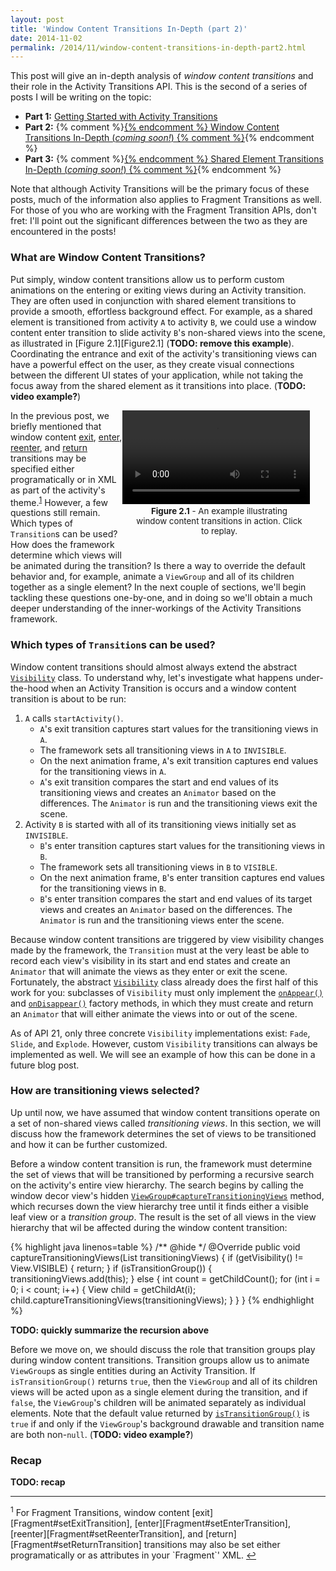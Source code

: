 ```yaml
---
layout: post
title: 'Window Content Transitions In-Depth (part 2)'
date: 2014-11-02
permalink: /2014/11/window-content-transitions-in-depth-part2.html
---
```


This post will give an in-depth analysis of _window content transitions_ and their role in the Activity Transitions API. This is the second of a series of posts I will be writing on the topic:

* **Part 1:** <a href="/2014/11/activity-transitions-getting-started-part1.html">Getting Started with Activity Transitions</a>
* **Part 2:** {% comment %}<a href="/2014/11/window-content-transitions-in-depth-part2.html">{% endcomment %}
              Window Content Transitions In-Depth (_coming soon!_)
              {% comment %}</a>{% endcomment %}
* **Part 3:** {% comment %}<a href="/2014/11/shared-element-transitions-in-depth-part3.html">{% endcomment %}
              Shared Element Transitions In-Depth (_coming soon!_)
              {% comment %}</a>{% endcomment %}

Note that although Activity Transitions will be the primary focus of these posts, much of the information also applies to Fragment Transitions as well. For those of you who are working with the Fragment Transition APIs, don't fret: I'll point out the significant differences between the two as they are encountered in the posts!

### What are Window Content Transitions?

<!--morestart-->

Put simply, window content transitions allow us to perform custom animations on the entering or exiting views during an Activity transition. They are often used in conjunction with shared element transitions to provide a smooth, effortless background effect. For example, as a shared element is transitioned from activity `A` to activity `B`, we could use a window content enter transition to slide activity `B`'s non-shared views into the scene, as illustrated in [Figure 2.1][Figure2.1] (**TODO: remove this example**). Coordinating the entrance and exit of the activity's transitioning views can have a powerful effect on the user, as they create visual connections between the different UI states of your application, while not taking the focus away from the shared element as it transitions into place. (**TODO: video example?**)

<div style="width:290px;margin-right:35px;float:right">
  <div class="framed-nexus6-port">
  <video id="figure21" onclick="playPause('figure21')">
    <source src="/assets/videos/posts/2014/11/02/games-opt.mp4">
  </video>
  </div>
  <div style="font-size:10pt;margin-left:20px;margin-bottom:30px">
    <p class="img-caption" style="margin-top:3px;margin-bottom:10px;text-align: center;"><strong>Figure 2.1</strong> - An example illustrating window content transitions in action. Click to replay.</p>
  </div>
</div>

<!--more-->

In the previous post, we briefly mentioned that window content [exit][setExitTransition], [enter][setEnterTransition], [reenter][setReenterTransition], and [return][setReturnTransition] transitions may be specified either programatically or in XML as part of the activity's theme.<sup><a href="#footnote1" id="ref1">1</a></sup> However, a few questions still remain. Which types of `Transition`s can be used? How does the framework determine which views will be animated during the transition? Is there a way to override the default behavior and, for example, animate a `ViewGroup` and all of its children together as a single element? In the next couple of sections, we'll begin tackling these questions one-by-one, and in doing so we'll obtain a much deeper understanding of the inner-workings of the Activity Transitions framework.

### Which types of `Transition`s can be used?

Window content transitions should almost always extend the abstract [`Visibility`][Visibility] class. To understand why, let's investigate what happens under-the-hood when an Activity Transition is occurs and a window content transition is about to be run:

1. `A` calls `startActivity()`.
    * `A`'s exit transition captures start values for the transitioning views in `A`.
    * The framework sets all transitioning views in `A` to `INVISIBLE`.
    * On the next animation frame, `A`'s exit transition captures end values for the transitioning views in `A`.
    * `A`'s exit transition compares the start and end values of its transitioning views and creates an `Animator` based on the differences. The `Animator` is run and the transitioning views exit the scene.
2. Activity `B` is started with all of its transitioning views initially set as `INVISIBLE`.
    * `B`'s enter transition captures start values for the transitioning views in `B`.
    * The framework sets all transitioning views in `B` to `VISIBLE`.
    * On the next animation frame, `B`'s enter transition captures end values for the transitioning views in `B`.
    * `B`'s enter transition compares the start and end values of its target views and creates an `Animator` based on the differences. The `Animator` is run and the transitioning views enter the scene.

Because window content transitions are triggered by view visibility changes made by the framework, the `Transition` must at the very least be able to record each view's visibility in its start and end states and create an `Animator` that will animate the views as they enter or exit the scene. Fortunately, the abstract [`Visibility`][Visibility] class already does the first half of this work for you: subclasses of `Visibility` must only implement the [`onAppear()`][onAppear] and [`onDisappear()`][onDisappear] factory methods, in which they must create and return an `Animator` that will either animate the views into or out of the scene.

As of API 21, only three concrete `Visibility` implementations exist: `Fade`, `Slide`, and `Explode`. However, custom `Visibility` transitions can always be implemented as well. We will see an example of how this can be done in a future blog post.

### How are transitioning views selected?

Up until now, we have assumed that window content transitions operate on a set of non-shared views called _transitioning views_. In this section, we will discuss how the framework determines the set of views to be transitioned and how it can be further customized.

Before a window content transition is run, the framework must determine the set of views that will be transitioned by performing a recursive search on the activity's entire view hierarchy. The search begins by calling the window decor view's hidden [`ViewGroup#captureTransitioningViews`][ViewGroup#captureTransitioningViews] method, which recurses down the view hierarchy tree until it finds either a visible leaf view or a _transition group_. The result is the set of all views in the view hierarchy that wil be affected during the window content transition:

<div class="scrollable">
{% highlight java linenos=table %}
/** @hide */
@Override
public void captureTransitioningViews(List<View> transitioningViews) {
    if (getVisibility() != View.VISIBLE) {
        return;
    }
    if (isTransitionGroup()) {
        transitioningViews.add(this);
    } else {
        int count = getChildCount();
        for (int i = 0; i < count; i++) {
            View child = getChildAt(i);
            child.captureTransitioningViews(transitioningViews);
        }
    }
}
{% endhighlight %}
</div>

**TODO: quickly summarize the recursion above**

Before we move on, we should discuss the role that transition groups play during window content transitions. Transition groups allow us to animate `ViewGroup`s as single entities during an Activity Transition. If `isTransitionGroup()` returns `true`, then the `ViewGroup` and all of its children views will be acted upon as a single element during the transition, and if `false`, the `ViewGroup`'s children will be animated separately as individual elements. Note that the default value returned by [`isTransitionGroup()`][ViewGroup#isTransitionGroup] is `true` if and only if the `ViewGroup`'s background drawable and transition name are both non-`null`. (**TODO: video example?**)

### Recap

**TODO: recap**

<hr class="footnote-divider"/>
<sup id="footnote1">1</sup> For Fragment Transitions, window content [exit][Fragment#setExitTransition], [enter][Fragment#setEnterTransition], [reenter][Fragment#setReenterTransition], and [return][Fragment#setReturnTransition] transitions may also be set either programatically or as attributes in your `Fragment`' XML. <a href="#ref1" title="Jump to footnote 1.">&#8617;</a>

  [Visibility]: https://developer.android.com/reference/android/transition/Visibility.html
  [onAppear]: https://developer.android.com/reference/android/transition/Visibility.html#onAppear(android.view.ViewGroup,%20android.transition.TransitionValues,%20int,%20android.transition.TransitionValues,%20int)
  [onDisappear]: https://developer.android.com/reference/android/transition/Visibility.html#onDisappear(android.view.ViewGroup,%20android.transition.TransitionValues,%20int,%20android.transition.TransitionValues,%20int)

  [View#captureTransitioningViews]: https://github.com/android/platform_frameworks_base/blob/lollipop-release/core/java/android/view/View.java#L19351-L19362
  [ViewGroup#captureTransitioningViews]: https://github.com/android/platform_frameworks_base/blob/lollipop-release/core/java/android/view/ViewGroup.java#L6243-L6258
  [ViewGroup#isTransitionGroup]: https://github.com/android/platform_frameworks_base/blob/lollipop-release/core/java/android/view/ViewGroup.java#L2494-L2508
  [setExitTransition]: https://developer.android.com/reference/android/view/Window.html#setExitTransition(android.transition.Transition)
  [setEnterTransition]: https://developer.android.com/reference/android/view/Window.html#setEnterTransition(android.transition.Transition)
  [setReturnTransition]: https://developer.android.com/reference/android/view/Window.html#setReturnTransition(android.transition.Transition)
  [setReenterTransition]: https://developer.android.com/reference/android/view/Window.html#setReenterTransition(android.transition.Transition)
  [Fragment#setExitTransition]: https://developer.android.com/reference/android/app/Fragment.html#setExitTransition(android.transition.Transition)
  [Fragment#setEnterTransition]: https://developer.android.com/reference/android/app/Fragment.html#setEnterTransition(android.transition.Transition)
  [Fragment#setReturnTransition]: https://developer.android.com/reference/android/app/Fragment.html#setReturnTransition(android.transition.Transition)
  [Fragment#setReenterTransition]: https://developer.android.com/reference/android/app/Fragment.html#setReenterTransition(android.transition.Transition)
  [Figure1.1]: /2014/11/activity-transitions-getting-started-part1.html#anchorfigure1


